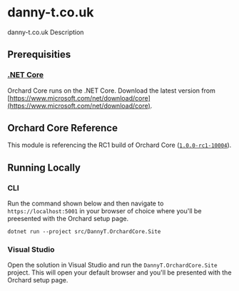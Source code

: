 # danny-t.co.uk

danny-t.co.uk Description

## Prerequisities

### [.NET Core](https://docs.microsoft.com/en-us/dotnet/core/)

Orchard Core runs on the .NET Core. Download the latest version from [https://www.microsoft.com/net/download/core](https://www.microsoft.com/net/download/core).

## Orchard Core Reference

This module is referencing the RC1 build of Orchard Core ([`1.0.0-rc1-10004`](https://www.nuget.org/packages/OrchardCore.Module.Targets/1.0.0-rc1-10004)).

## Running Locally

### CLI

Run the command shown below and then navigate to `https://localhost:5001` in your browser of choice where you'll be preesented with the Orchard setup page.

    dotnet run --project src/DannyT.OrchardCore.Site

### Visual Studio

Open the solution in Visual Studio and run the `DannyT.OrchardCore.Site` project. This will open your default browser and you'll be presented with the Orchard setup page.
